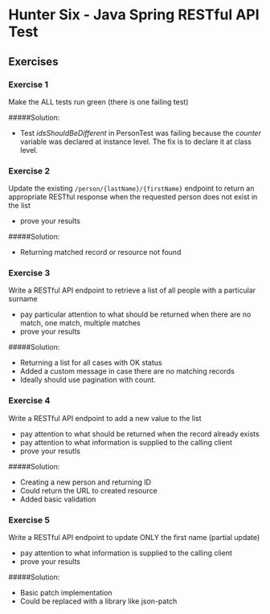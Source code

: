 # Hunter Six - Java Spring RESTful API Test

## Exercises
### Exercise 1
Make the ALL tests run green (there is one failing test)

#####Solution:

- Test _idsShouldBeDifferent_ in PersonTest was failing because the _counter_ variable was declared at instance level. The fix is to declare it at class level.

### Exercise 2
Update the existing `/person/{lastName}/{firstName}` endpoint to return an appropriate RESTful response when the requested person does not exist in the list
- prove your results

#####Solution: 
- Returning matched record or resource not found

### Exercise 3
Write a RESTful API endpoint to retrieve a list of all people with a particular surname
- pay particular attention to what should be returned when there are no match, one match, multiple matches
- prove your results

#####Solution:
 
- Returning a list for all cases with OK status
- Added a custom message in case there are no matching records
- Ideally should use pagination with count. 

### Exercise 4
Write a RESTful API endpoint to add a new value to the list
- pay attention to what should be returned when the record already exists
- pay attention to what information is supplied to the calling client
- prove your resutls

#####Solution:

- Creating a new person and returning ID 
- Could return the URL to created resource 
- Added basic validation 

### Exercise 5
Write a RESTful API endpoint to update ONLY the first name (partial update)
- pay attention to what information is supplied to the calling client
- prove your results

#####Solution:

- Basic patch implementation
- Could be replaced with a library like json-patch